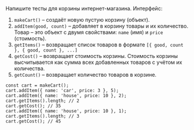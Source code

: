 Напишите тесты для корзины интернет-магазина. Интерфейс:

1. `makeCart()` – создаёт новую пустую корзину (объект).
2. `addItem(good, count)` – добавляет в корзину товары и их количество. Товар – это объект с двумя свойствами: `name` (имя) и `price` (стоимость).
3. `getItems()` – возвращает список товаров в формате `[{ good, count }, { good, count }, ...]`
4. `getCost()` – возвращает стоимость корзины. Стоимость корзины высчитывается как сумма всех добавленных товаров с учётом их количества.
5. `getCount()` – возвращает количество товаров в корзине.
```
const cart = makeCart();
cart.addItem({ name: 'car', price: 3 }, 5);
cart.addItem({ name: 'house', price: 10 }, 2);
cart.getItems().length; // 2
cart.getCost(); // 35
cart.addItem({ name: 'house', price: 10 }, 1);
cart.getItems().length; // 3
cart.getCost(); // 45
```